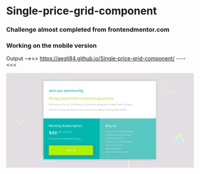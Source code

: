 # Single-price-grid-component

### Challenge almost completed from frontendmentor.com 
### Working on the mobile version 

Output -->>> https://aegli84.github.io/Single-price-grid-component/ ----<<<



![alt text](assets/screenshotproject.png)


